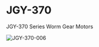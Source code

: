 # JGY-370
JGY-370 Series Worm Gear Motors

<img src="https://i.ibb.co/n6fwxgN/JGY-370-006.jpg" alt="JGY-370-006" border="0">
